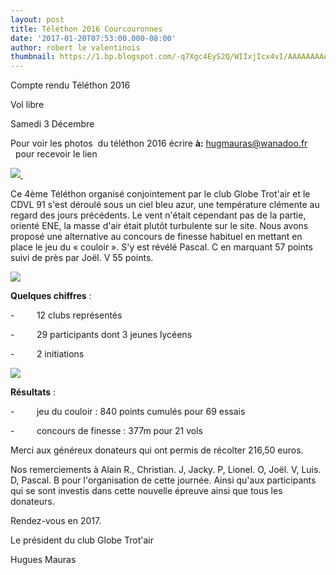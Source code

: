 ```yaml
---
layout: post
title: Téléthon 2016 Courcouronnes
date: '2017-01-20T07:53:00.000-08:00'
author: robert le valentinois
thumbnail: https://1.bp.blogspot.com/-q7Xgc4EyS2Q/WIIxjIcx4vI/AAAAAAAAA2U/S8PDxCzh-U4__8psOGqzSJz5bs5mPQ_bQCLcB/s72-c/telethon%2B%2B2016%2B1.jpg
---
```

Compte rendu Téléthon 2016

Vol libre

Samedi 3 Décembre&nbsp;  
  
Pour voir les photos &nbsp;du téléthon 2016 écrire **à:** [hugmauras@wanadoo.fr](mailto:hugmauras@wanadoo.fr)  
&nbsp; pour recevoir le lien  

[![](https://1.bp.blogspot.com/-q7Xgc4EyS2Q/WIIxjIcx4vI/AAAAAAAAA2U/S8PDxCzh-U4__8psOGqzSJz5bs5mPQ_bQCLcB/s400/telethon%2B%2B2016%2B1.jpg)&nbsp;](https://1.bp.blogspot.com/-q7Xgc4EyS2Q/WIIxjIcx4vI/AAAAAAAAA2U/S8PDxCzh-U4__8psOGqzSJz5bs5mPQ_bQCLcB/s1600/telethon%2B%2B2016%2B1.jpg)

  

Ce 4ème Téléthon organisé conjointement par le club Globe Trot'air et le CDVL 91 s'est déroulé sous un ciel bleu azur, une température clémente au regard des jours précédents. Le vent n'était cependant pas de la partie, orienté ENE, la masse d'air était plutôt turbulente sur le site. Nous avons proposé une alternative au concours de finesse habituel en mettant en place le jeu du «&nbsp;couloir&nbsp;». S'y est révélé Pascal. C en marquant 57 points suivi de près par Joël. V 55 points.

  

[![](https://1.bp.blogspot.com/-yFQXYOdxeS0/WIIxinxuFLI/AAAAAAAAA2M/rLip6KfafwklJRxoRVa2CMk_-7D2YH7GwCEw/s640/telethon%2B2016%2B2.jpg)](https://1.bp.blogspot.com/-yFQXYOdxeS0/WIIxinxuFLI/AAAAAAAAA2M/rLip6KfafwklJRxoRVa2CMk_-7D2YH7GwCEw/s1600/telethon%2B2016%2B2.jpg)

  

  

__Quelques chiffres__ :

-&nbsp;&nbsp;&nbsp;&nbsp;&nbsp;&nbsp;&nbsp;&nbsp;&nbsp;12 clubs représentés

-&nbsp;&nbsp;&nbsp;&nbsp;&nbsp;&nbsp;&nbsp;&nbsp;&nbsp;29 participants dont 3 jeunes lycéens

-&nbsp;&nbsp;&nbsp;&nbsp;&nbsp;&nbsp;&nbsp;&nbsp;&nbsp;2 initiations  
  

[![](https://3.bp.blogspot.com/-JWq6ezEuP40/WIIxi4dcRmI/AAAAAAAAA2Y/xUdIL9CfcZMksO1iJinLTrijVzoCa9lrwCEw/s640/telethon%2B2016%2B3.jpg)](https://3.bp.blogspot.com/-JWq6ezEuP40/WIIxi4dcRmI/AAAAAAAAA2Y/xUdIL9CfcZMksO1iJinLTrijVzoCa9lrwCEw/s1600/telethon%2B2016%2B3.jpg)
  

__Résultats__ :

-&nbsp;&nbsp;&nbsp;&nbsp;&nbsp;&nbsp;&nbsp;&nbsp;&nbsp;jeu du couloir&nbsp;: 840 points cumulés pour 69 essais&nbsp;

-&nbsp;&nbsp;&nbsp;&nbsp;&nbsp;&nbsp;&nbsp;&nbsp;&nbsp;concours de finesse&nbsp;: 377m pour 21 vols

  

Merci aux généreux donateurs qui ont permis de récolter 216,50 euros.

  

Nos remerciements à Alain R., Christian. J, Jacky. P, Lionel. O, Joël. V, Luis. D, Pascal. B pour l'organisation de cette journée. Ainsi qu'aux participants qui se sont investis dans cette nouvelle épreuve ainsi que tous les donateurs.

  

Rendez-vous en 2017.

  

Le président du club Globe Trot'air

Hugues Mauras

  

  

&nbsp;
  

